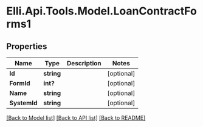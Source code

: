 # Elli.Api.Tools.Model.LoanContractForms1
## Properties

Name | Type | Description | Notes
------------ | ------------- | ------------- | -------------
**Id** | **string** |  | [optional] 
**FormId** | **int?** |  | [optional] 
**Name** | **string** |  | [optional] 
**SystemId** | **string** |  | [optional] 

[[Back to Model list]](../README.md#documentation-for-models) [[Back to API list]](../README.md#documentation-for-api-endpoints) [[Back to README]](../README.md)

